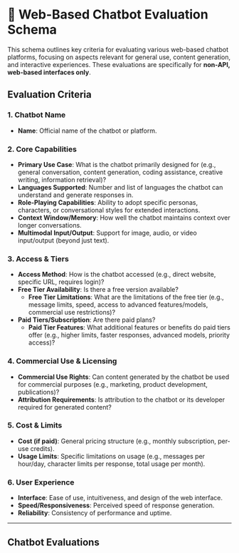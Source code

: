 # 🤖 Web-Based Chatbot Evaluation Schema

This schema outlines key criteria for evaluating various web-based chatbot platforms, focusing on aspects relevant for general use, content generation, and interactive experiences. These evaluations are specifically for **non-API, web-based interfaces only**.

## Evaluation Criteria

### 1. Chatbot Name
*   **Name**: Official name of the chatbot or platform.

### 2. Core Capabilities
*   **Primary Use Case**: What is the chatbot primarily designed for (e.g., general conversation, content generation, coding assistance, creative writing, information retrieval)?
*   **Languages Supported**: Number and list of languages the chatbot can understand and generate responses in.
*   **Role-Playing Capabilities**: Ability to adopt specific personas, characters, or conversational styles for extended interactions.
*   **Context Window/Memory**: How well the chatbot maintains context over longer conversations.
*   **Multimodal Input/Output**: Support for image, audio, or video input/output (beyond just text).

### 3. Access & Tiers
*   **Access Method**: How is the chatbot accessed (e.g., direct website, specific URL, requires login)?
*   **Free Tier Availability**: Is there a free version available?
    *   **Free Tier Limitations**: What are the limitations of the free tier (e.g., message limits, speed, access to advanced features/models, commercial use restrictions)?
*   **Paid Tiers/Subscription**: Are there paid plans?
    *   **Paid Tier Features**: What additional features or benefits do paid tiers offer (e.g., higher limits, faster responses, advanced models, priority access)?

### 4. Commercial Use & Licensing
*   **Commercial Use Rights**: Can content generated by the chatbot be used for commercial purposes (e.g., marketing, product development, publications)?
*   **Attribution Requirements**: Is attribution to the chatbot or its developer required for generated content?

### 5. Cost & Limits
*   **Cost (if paid)**: General pricing structure (e.g., monthly subscription, per-use credits).
*   **Usage Limits**: Specific limitations on usage (e.g., messages per hour/day, character limits per response, total usage per month).

### 6. User Experience
*   **Interface**: Ease of use, intuitiveness, and design of the web interface.
*   **Speed/Responsiveness**: Perceived speed of response generation.
*   **Reliability**: Consistency of performance and uptime.

---

## Chatbot Evaluations
